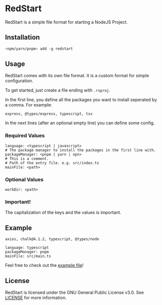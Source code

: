 # RedStart

RedStart is a simple file format for starting a NodeJS Project.

## Installation

```bash
<npm/yarn/pnpm> add -g redstart
```

## Usage

RedStart comes with its own file format. It is a custom format for simple configuration.

To get started, just create a file ending with `.rsproj`.

In the first line, you define all the packages you want to install seperated by a comma. For example:

```rsproj
express, @types/express, typescript, tsx
```

In the next lines (after an optional empty line) you can define some config.

### Required Values

```rsproj
language: <typescript | javascript>
# The package manager to install the packages in the first line with.
packageManager: <pnpm | yarn | npn>
# This is a comment.
# Path of the entry file. e.g. src/index.ts
mainFile: <path>
```

### Optional Values

```rsproj
workDir: <path>
```

### Important!

The capitalization of the keys and the values is important.

## Example

```rsproj
axios, chalk@4.1.2, typescript, @types/node

language: typescript
packageManager: pnpm
mainFile: src/main.ts
```

Feel free to check out the [example file](examples/example.rsproj)!

## License

RedStart is licensed under the GNU General Public License v3.0. See [LICENSE](LICENSE) for more information.
